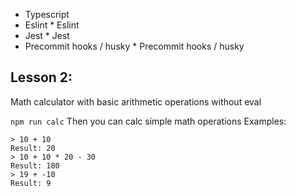 * Typescript
* Eslint	* Eslint
* Jest	* Jest
* Precommit hooks / husky	* Precommit hooks / husky

## Lesson 2:
Math calculator with basic arithmetic operations without eval

```npm run calc```
Then you can calc simple math operations
Examples:
```
> 10 + 10
Result: 20
> 10 + 10 * 20 - 30
Result: 180
> 19 + -10
Result: 9
```